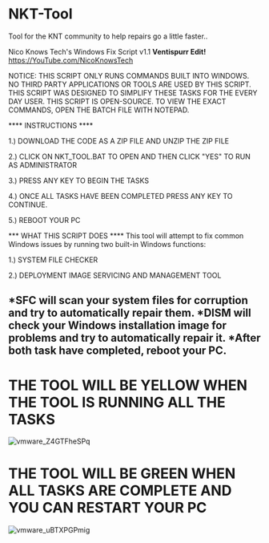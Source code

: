 # NKT-Tool
Tool for the KNT community to help repairs go a little faster..

Nico Knows Tech's Windows Fix Script v1.1 **__Ventispurr Edit!__**
https://YouTube.com/NicoKnowsTech

 NOTICE: THIS SCRIPT ONLY RUNS COMMANDS BUILT INTO WINDOWS. NO THIRD PARTY APPLICATIONS OR TOOLS
ARE USED BY THIS SCRIPT. THIS SCRIPT WAS DESIGNED TO SIMPLIFY THESE TASKS FOR THE EVERY DAY USER.
THIS SCRIPT IS OPEN-SOURCE. TO VIEW THE EXACT COMMANDS, OPEN THE BATCH FILE WITH NOTEPAD.


**** INSTRUCTIONS ****

1.) DOWNLOAD THE CODE AS A ZIP FILE AND UNZIP THE ZIP FILE

2.) CLICK ON NKT_TOOL.BAT TO OPEN AND THEN CLICK "YES" TO RUN AS ADMINISTRATOR

3.) PRESS ANY KEY TO BEGIN THE TASKS

4.) ONCE ALL TASKS HAVE BEEN COMPLETED PRESS ANY KEY TO CONTINUE.

5.) REBOOT YOUR PC

*** WHAT THIS SCRIPT DOES ****
This tool will attempt to fix common Windows issues by running two built-in Windows functions:


1.) SYSTEM FILE CHECKER

2.) DEPLOYMENT IMAGE SERVICING AND MANAGEMENT TOOL

*SFC will scan your system files for corruption and try to automatically repair them.
*DISM will check your Windows installation image for problems and try to automatically repair it.
*After both task have completed, reboot your PC.
---------------------------------------------------

# THE TOOL WILL BE YELLOW WHEN THE TOOL IS RUNNING ALL THE TASKS
![vmware_Z4GTFheSPq](https://user-images.githubusercontent.com/91895035/201548275-5c5dbac9-f891-4230-9ddc-12bf34ab05f0.png)

# THE TOOL WILL BE GREEN WHEN ALL TASKS ARE COMPLETE AND YOU CAN RESTART YOUR PC 
![vmware_uBTXPGPmig](https://user-images.githubusercontent.com/91895035/201548309-811afb21-bc35-48d4-8c35-476c2edb2444.png)
